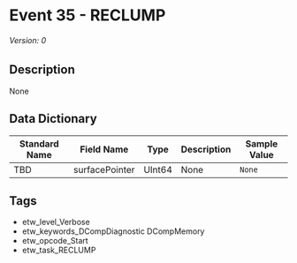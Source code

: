 # Event 35 - RECLUMP
###### Version: 0

## Description
None

## Data Dictionary
|Standard Name|Field Name|Type|Description|Sample Value|
|---|---|---|---|---|
|TBD|surfacePointer|UInt64|None|`None`|

## Tags
* etw_level_Verbose
* etw_keywords_DCompDiagnostic DCompMemory
* etw_opcode_Start
* etw_task_RECLUMP
